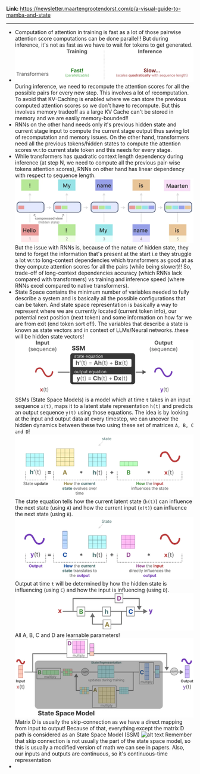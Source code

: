 <b> Link: </b> https://newsletter.maartengrootendorst.com/p/a-visual-guide-to-mamba-and-state

---

- Computation of attention in training is fast as a lot of those pairwise attention score computations can be done parallel!! But during inference, it's not as fast as we have to wait for tokens to get generated.
- ![alt text](mamba_intro_assets/image.png) During inference, we need to recompute the attention scores for all the possible pairs for every new step. This involves a lot of recomputation. To avoid that KV-Caching is enabled where we can store the previous computed attention scores so we don't have to recompute. But this involves memory tradeoff as a large KV Cache can't be stored in memory and we are easily memory-bounded!!
-  RNNs on the other hand needs only it's previous hidden state and current stage input to compute the current stage output thus saving lot of recomputation and memory issues. On the other hand, transformers need all the previous tokens/hidden states to compute the attention scores w.r.to current state token and this needs for every stage.
- While transformers has quadratic context length dependency during inference (at step N, we need to compute all the previous pair-wise tokens attention scores), RNNs on other hand has linear dependency with respect to sequence length.
![alt text](mamba_intro_assets/image2.png) But the issue with RNNs is, because of the nature of hidden state, they tend to forget the information that's present at the start i.e they struggle a lot w.r.to long-context dependencies which transformers as good at as they compute attention scores for all the pairs (while being slower)!! So, trade-off of long-context dependencies accuracy (which RNNs lack compared with transformers) vs training and inference speed (where RNNs excel compared to native transformers).
- State Space contains the minimum number of variables needed to fully describe a system and is basically all the possible configurations that can be taken. And state space representation is basically a way to represent where we are currently located (current token info), our potential next position (next token) and some information on how far we are from exit (end token sort of!). The variables that describe a state is known as state vectors and in context of LLMs/Neural networks..these will be hidden state vectors!
![alt text](mamba_intro_assets/image3.png) SSMs (State Space Models) is a model which at time `t` takes in an input sequence `x(t)`, maps it to a latent state representation `h(t)` and predicts an output sequence `y(t)` using those equations. The idea is by looking at the input and output data at every timestep, we can uncover the hidden dynamics between these two using these set of matrices `A, B, C and D`!
![alt text](mamba_intro_assets/image4.png) The state equation tells how the current latent state (`h(t)`) can influence the next state (using `A`) and how the current input (`x(t)`) can influence the next state (using `B`).
![alt text](mamba_intro_assets/image5.png) Output at time `t` will be determined by how the hidden state is influencing (using `C`) and how the input is influencing (using `D`).
![alt text](mamba_intro_assets/image6.png) All A, B, C and D are learnable parameters! 
![alt text](mamba_intro_assets/image7.png) Matrix D is usually the skip-connection as we have a direct mapping from input to output! Because of that, everything except the matrix D path is considered as an State Space Model (SSM)
![alt text](image.png) Remember that skip connection is not usually the part of the state space model, so this is usually a modified version of math we can see in papers. Also, our inputs and outputs are continuous, so it's continuous-time representation
- 